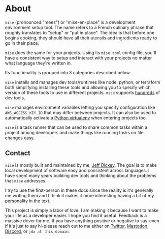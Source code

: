 # About

`mise` (pronounced "meez") or "mise-en-place" is a development environment setup tool. The name refers to a French
culinary phrase that roughly translates to "setup" or "put in place". The idea is that before one begins cooking, they
should have all their utensils and ingredients ready to go in their place.

`mise` does the same for your projects. Using its `mise.toml` config file, you'll have a consistent way to setup and
interact with your projects no matter what language they're written in.

Its functionality is grouped into 3 categories described below.

`mise` installs and manages dev tools/runtimes like node, python, or terraform both simplifying installing these tools
and allowing you to specify which version of these tools to use in different projects. `mise` supports
[hundreds](/plugins.md) of dev tools.

`mise` manages environment variables letting you specify configuration like `AWS_ACCESS_KEY_ID` that may differ between
projects. It can also be used to automatically activate a [Python virtualenv](/lang/python) when entering projects too.

`mise` is a task runner that can be used to share common tasks within a project among developers and make things like
running tasks on file changes easy.

## Contact

`mise` is mostly built and maintained by me, [Jeff Dickey](https://jdx.dev). The goal is to make local development of
software easy and consistent across languages. I have spent many years building dev tools and thinking about the
problems that `mise` addresses.

I try to use the first-person in these docs since the reality is it's generally me writing them and I think it makes it
more interesting having a bit of my personality in the text.

This project is simply a labor of love. I am making it because I want to make your life as a developer easier. I hope
you find it useful. Feedback is a massive driver for me. If you have anything positive or negative to say-even if it's
just to say hi-please reach out to me either on [Twitter](https://twitter.com/jdxcode),
[Mastodon](https://fosstodon.org/@jdx), [Discord](https://discord.gg/UBa7pJUN7Z), or `jdx at this domain`.
